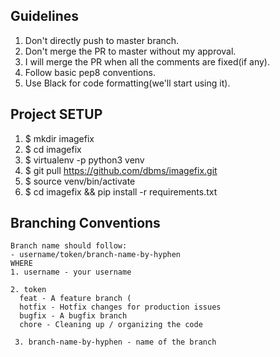 ## Guidelines
1. Don't directly push to master branch.
2. Don't merge the PR to master without my approval.
3. I will merge the PR when all the comments are fixed(if any).
4. Follow basic pep8 conventions.
5. Use Black for code formatting(we'll start using it).

## Project SETUP
1. $ mkdir imagefix
2. $ cd imagefix
3. $ virtualenv -p python3 venv
4. $ git pull https://github.com/dbms/imagefix.git
5. $ source venv/bin/activate
6. $ cd imagefix && pip install -r requirements.txt

## Branching Conventions
   
    Branch name should follow:
    - username/token/branch-name-by-hyphen
    WHERE
    1. username - your username
    
    2. token 
      feat - A feature branch (
      hotfix - Hotfix changes for production issues
      bugfix - A bugfix branch
      chore - Cleaning up / organizing the code
     
     3. branch-name-by-hyphen - name of the branch
     
